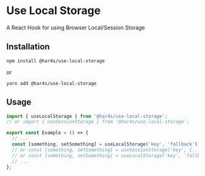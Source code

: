 # Use Local Storage

A React Hook for using Browser Local/Session Storage

## Installation

```shell
npm install @har4s/use-local-storage
```

or

```shell
yarn add @har4s/use-local-storage
```

## Usage

```js
import { useLocalStorage } from '@har4s/use-local-storage';
// or import { useSessionStorage } from '@har4s/use-local-storage';

export const Example = () => {
  // ...
  const [something, setSomething] = useLocalStorage('key', 'fallback');
  // or const [something, setSomething] = useSessionStorage('key', {...});
  // or const [something, setSomething] = useLocalStorage('key', 'fallback',{ persistent:false });
  // ...
};
```
